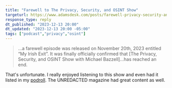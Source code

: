 ```yaml
---
title: "Farewell to The Privacy, Security, and OSINT Show"
targeturl: https://www.adamsdesk.com/posts/farewell-privacy-security-and-osint-show/
response_type: reply
dt_published: "2023-12-13 20:00"
dt_updated: "2023-12-13 20:00 -05:00"
tags: ["podcast","privacy","osint"]
---
```


> ...a farewell episode was released on November 20th, 2023 entitled “My Irish Exit”. It was finally officially confirmed that [The Privacy, Security, and OSINT Show with Michael Bazzell]...has reached an end.

That's unfortunate. I really enjoyed listening to this show and even had it listed in my [podroll](/feed/podroll). The UNREDACTED magazine had great content as well. 